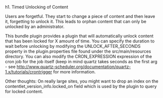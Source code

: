 h1. Timed Unlocking of Content

Users are forgetful.  They start to change a piece of content and then leave it, forgetting to unlock it.  This leads to orphan content that can only be unlocked by an administrator.

This bundle plugin provides a plugin that will automatically unlock content that has been locked for X amount of time.  You can specify the duration to wait before unlocking by modifying the UNLOCK_AFTER_SECONDS property in the plugin.properties file found under the src/main/resources directory.  You can also modify the CRON_EXPRESSION expression of the cron job for the job itself (keep in mind quartz takes seconds as the first arg - see 
http://www.quartz-scheduler.org/documentation/quartz-1.x/tutorials/crontrigger for more information.



Other thoughts:
On really large sites, you might want to drop an index on the contentlet_version_info.locked_on field which is used by the plugin to query for locked content.

